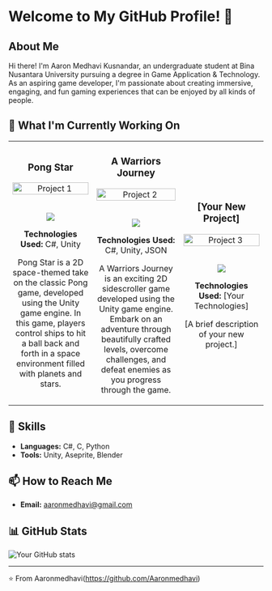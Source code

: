 # Welcome to My GitHub Profile! 👋

## About Me
Hi there! I'm Aaron Medhavi Kusnandar, an undergraduate student at Bina Nusantara University pursuing a degree in Game Application & Technology. As an aspiring game developer, I'm passionate about creating immersive, engaging, and fun gaming experiences that can be enjoyed by all kinds of people. 

## 🔭 What I'm Currently Working On
<div align="center">
  <table>
    <tr>
      <td width="33%">
        <h3 align="center">Pong Star</h3>
        <div align="center">  
          <a href='https://github.com/Aaronmedhavi/Pong2D-GameProg' target="_blank">
            <img src="https://github.com/Aaronmedhavi/Pong2D-GameProg/blob/main/Untitled video - Made with Clipchamp (2).gif?raw=true" alt="Project 1" width="100%" />
          </a>
          <br>
          <br>
          <p>
            <a href="https://github.com/Aaronmedhavi/Pong2D-GameProg" target="_blank">
              <img src="https://img.shields.io/badge/Code-lightgrey?style=for-the-badge&logo=github"/>
            </a>  
          </p>
          <p><strong>Technologies Used:</strong> C#, Unity</p>
          <p>Pong Star is a 2D space-themed take on the classic Pong game, developed using the Unity game engine. In this game, players control ships to hit a ball back and forth in a space environment filled with planets and stars.</p>
        </div>
      </td>
      <td width="34%">
        <h3 align="center">A Warriors Journey</h3>
        <div align="center">  
          <a href='https://github.com/Aaronmedhavi/SideScroll-GameProg' target="_blank">
            <img src="https://github.com/Aaronmedhavi/SideScroll-GameProg/blob/main/Untitled video - Made with Clipchamp (2).gif?raw=true" alt="Project 2" width="100%" />
          </a>
          <br>
          <br>
          <p>
            <a href="https://github.com/Aaronmedhavi/SideScroll-GameProg" target="_blank">
              <img src="https://img.shields.io/badge/Code-lightgrey?style=for-the-badge&logo=github"/>
            </a>  
          </p>
          <p><strong>Technologies Used:</strong> C#, Unity, JSON</p>
          <p>A Warriors Journey is an exciting 2D sidescroller game developed using the Unity game engine. Embark on an adventure through beautifully crafted levels, overcome challenges, and defeat enemies as you progress through the game.</p>
        </div>
      </td>
      <td width="33%">
        <h3 align="center">[Your New Project]</h3>
        <div align="center">  
          <a href='https://github.com/Aaronmedhavi/[Your-New-Project-Repo]' target="_blank">
            <img src="[Your-Project-GIF-URL]" alt="Project 3" width="100%" />
          </a>
          <br>
          <br>
          <p>
            <a href="https://github.com/Aaronmedhavi/[Your-New-Project-Repo]" target="_blank">
              <img src="https://img.shields.io/badge/Code-lightgrey?style=for-the-badge&logo=github"/>
            </a>  
          </p>
          <p><strong>Technologies Used:</strong> [Your Technologies]</p>
          <p>[A brief description of your new project.]</p>
        </div>
      </td>
    </tr>
  </table>
</div>

## 💼 Skills
- **Languages:** C#, C, Python
- **Tools:** Unity, Aseprite, Blender

## 📫 How to Reach Me
- **Email:** aaronmedhavi@gmail.com

## 📊 GitHub Stats
![Your GitHub stats](https://github-readme-stats.vercel.app/api?username=Aaronmedhavi&show_icons=true&theme=radical)

---

⭐️ From Aaronmedhavi(https://github.com/Aaronmedhavi)
